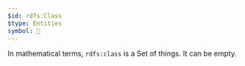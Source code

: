 ```yaml
---
$id: rdfs:Class
$type: Entities
symbol: 🔴
---
```


In mathematical terms, `rdfs:class` is a Set of things. It can be empty.
